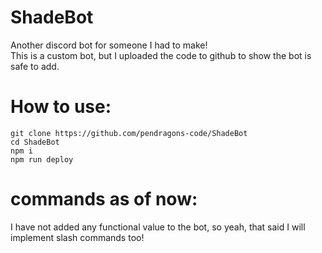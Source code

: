 # ShadeBot
Another discord bot for someone I had to make!        
This is a custom bot, but I uploaded the code to github to show the bot is safe to add.


# How to use:
```
git clone https://github.com/pendragons-code/ShadeBot
cd ShadeBot
npm i
npm run deploy
```

# commands as of now:
I have not added any functional value to the bot, so yeah, that said I will implement slash commands too!

